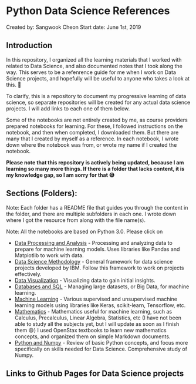 # Python Data Science References 
Created by: Sangwook Cheon 
Start date: June 1st, 2019

## Introduction  

In this repository, I organized all the learning materials that I worked with related to Data Science, and also documented notes that I took along the way. This serves to be a refenrence guide for me when I work on Data Science projects, and hopefully will be useful to anyone who takes a look at this. :tada:

To clarify, this is a repository to document my progressive learning of data science, so separate repositories will be created for any actual data science projects. I will add links to each one of them below.  

Some of the notebooks are not entirely created by me, as course providers prepared notebooks for learning. For these, I followed instructions on the notebook, and then when completed, I downloaded them. But there are many that I created by myself as a reference. In each notebook, I wrote down where the notebook was from, or wrote my name if I created the notebook.

**Please note that this repository is actively being updated, because I am learning so many more things. If there is a folder that lacks content, it is my knowledge gap, so I am sorry for that :sweat_smile:**

## Sections (Folders):  
Note: Each folder has a README file that guides you through the content in the folder, and there are multiple subfolders in each one. I wrote down where I got the resource from along with the file name(s). 

Note: All the notebooks are based on Python 3.0. Please click on 
* [Data Processing and Analysis](https://github.com/SangwookCheon/python-datascience/tree/master/Data%20Processing%20and%20Analysis) - Processing and analyzing data to prepare for machine learning models. Uses libraries like Pandas and Matplotlib to work with data.
* [Data Science Methodology](https://github.com/SangwookCheon/python-datascience/tree/master/Data%20Science%20Methodology) - General framework for data science projects developed by IBM. Follow this framework to work on projects effectively.
* [Data Visualization](https://github.com/SangwookCheon/python-datascience/tree/master/Data%20Visualization%20with%20Python) - Visualizing data to gain initial insights.
* [Databases and SQL](https://github.com/SangwookCheon/python-datascience/tree/master/Databases%20and%20SQL) - Managing large datasets, or Big Data, for machine learning.
* [Machine Learning](https://github.com/SangwookCheon/python-datascience/tree/master/Machine%20Learning) - Various supervised and unsupervised machine learning models using libraries like Keras, scikit-learn, Tensorflow, etc.
* [Mathematics](https://github.com/SangwookCheon/python-data-science/tree/master/Mathematics) - Mathematics useful for machine learning, such as Calculus, Precalculus, Linear Algebra, Statistics, etc (I have not been able to study all the subjects yet, but I will update as soon as I finish them :smile:) I used OpenStax textbooks to learn new mathematics concepts, and organized them on simple Markdown documents. 
* [Python and Numpy](https://github.com/SangwookCheon/python-datascience/tree/master/Python%20Review) - Review of basic Python concepts, and focus more specifically on skills needed for Data Science. Comprehensive study of Numpy.

## Links to Github Pages for Data Science projects
